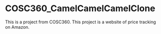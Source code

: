 # COSC360_CamelCamelCamelClone
This is a project from COSC360. This project is a website of price tracking on Amazon. 
